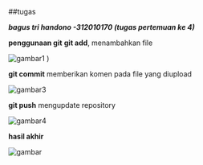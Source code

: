 ##tugas


***bagus tri handono -312010170 (tugas pertemuan ke 4)***

**penggunaan git**
**git add**, menambahkan file 

![gambar1](https://user-images.githubusercontent.com/73014804/96333939-27df8c00-1097-11eb-853c-c21b02796e47.png)
)

**git commit** memberikan komen pada file yang diupload

![gambar3](https://user-images.githubusercontent.com/73014804/96333955-4e9dc280-1097-11eb-9429-a6146932226b.png)

**git push** mengupdate repository 

![gambar4](https://user-images.githubusercontent.com/73014804/96333953-46458780-1097-11eb-86d9-81c0951210cf.png)


**hasil akhir**

![gambar](https://user-images.githubusercontent.com/73014804/96333959-56f5fd80-1097-11eb-9569-c23148af69d4.png)

